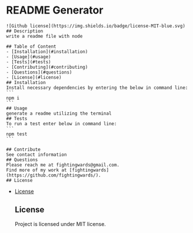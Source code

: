 # README Generator
    ![Github license](https://img.shields.io/badge/license-MIT-blue.svg)
    ## Description
    write a readme file with node  
    
    ## Table of Content
    - [Installation](#installation)
    - [Usage](#usage)
    - [Tests](#tests)
    - [Contributing](#contributing)
    - [Questions](#questions)
    - [License](#license)
    ## Installation
    Install necessary dependencies by entering the below in command line:
    ```
    npm i
    ```
    ## Usage
    generate a readme utilizing the terminal
    ## Tests
    To run a test enter below in command line:
    ```
    npm test
    ```
    
    ## Contribute
    See contact information
    ## Questions
    Please reach me at fightingwards@gmail.com. 
    Find more of my work at [fightingwards](https://github.com/fightingwards/).
    ## License
    
* [License](#license)

    ## License
  Project is licensed under MIT license.
  